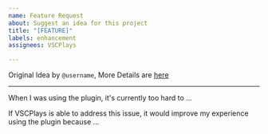 ```yaml
---
name: Feature Request
about: Suggest an idea for this project
title: "[FEATURE]"
labels: enhancement
assignees: VSCPlays

---
```


Original Idea by `@username`, More Details are [here](https://www.example.com/)
<!-- 
This is optional, This is only necessary if you're doing a feature request on someone's behalf 

Replace the `https://www.example.com/` with the URL you got the request from (only if it's public or VSCPlays can access
!-->

---

When I was using the plugin, it's currently too hard to ...

If VSCPlays is able to address this issue, it would improve my experience using the plugin because ...

